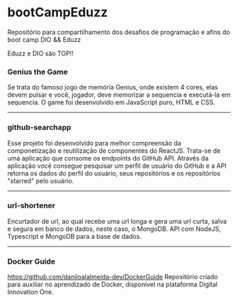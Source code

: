 # bootCampEduzz
Repositório para compartilhamento dos desafios de programação e afins do boot camp DIO &amp;&amp; Eduzz

Eduzz e DIO são TOP!!

### Genius the Game
Se trata do famoso jogo de memória Genius, onde existem 4 cores, elas devem pulsar e você, jogador, deve memorizar a sequencia e executá-la em sequencia.
O game foi desenvolvido em JavaScript puro, HTML e CSS.

***

### github-searchapp
Esse projeto foi desenvolvido para melhor compreensão da componetização e reutilização de componentes do ReactJS.
Trata-se de uma aplicação que consome os endpoints do GitHub API.
Através da aplicação você consegue pesquisar um perfil de usuário do GitHub e  a API retorna os dados do perfil do usuário, seus repositórios e os repositórios "starred" pelo usuário.

***

### url-shortener
Encurtador de url, ao qual recebe uma url longa e gera uma url curta, salva e segura em banco de dados, neste caso, o MongoDB.
API com NodeJS, Typescript e MongoDB para a base de dados.

***

### Docker Guide
https://github.com/daniloalalmeida-dev/DockerGuide
Repositório criado para auxiliar no aprendizado de Docker, disponível na plataforma Digital Innovation One.
